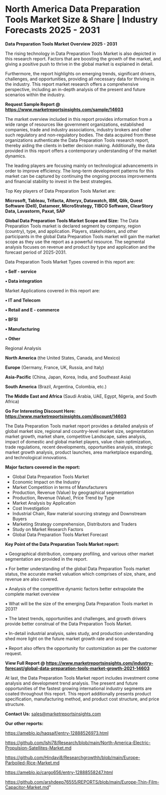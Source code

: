 # North America Data Preparation Tools Market Size & Share | Industry Forecasts 2025 - 2031

<Strong> Data Preparation Tools Market Overview 2025 - 2031</strong>

The rising technology in Data Preparation Tools Market is also depicted in this research report. Factors that are boosting the growth of the market, and giving a positive push to thrive in the global market is explained in detail.

Furthermore, the report highlights on emerging trends, significant drivers, challenges, and opportunities, providing all necessary data for thriving in the industry. This report market research offers a comprehensive perspective, including an in-depth analysis of the present and future scenarios within the industry.

<strong>Request Sample Report @ <a href=https://www.marketreportsinsights.com/sample/14603>https://www.marketreportsinsights.com/sample/14603</a></strong>

The market overview included in this report provides information from a wide range of resources like government organizations, established companies, trade and industry associations, industry brokers and other such regulatory and non-regulatory bodies. The data acquired from these organizations authenticate the Data Preparation Tools research report, thereby aiding the clients in better decision making. Additionally, the data provided in this report offers a contemporary understanding of the market dynamics.

The leading players are focusing mainly on technological advancements in order to improve efficiency. The long-term development patterns for this market can be captured by continuing the ongoing process improvements and financial stability to invest in the best strategies.

Top Key players of Data Preparation Tools Market are:

<strong>Microsoft, Tableau, Trifacta, Alteryx, Datawatch, IBM, Qlik, Quest Software (Dell), Datameer, MicroStrategy, TIBCO Software, ClearStory Data, Lavastorm, Paxat, SAP</strong>

<strong><b>Global Data Preparation Tools Market Scope and Size:</b></strong>
The Data Preparation Tools market is declared segment by company, region (country), type, and application. Players, stakeholders, and other participants in the global Data Preparation Tools market will gain the market scope as they use the report as a powerful resource. The segmental analysis focuses on revenue and product by type and application and the forecast period of 2025-2031.

Data Preparation Tools Market Types covered in this report are:

<strong>• Self - service

• Data integration</strong>

Market Applications covered in this report are:

<strong>• IT and Telecom

• Retail and E - commerce

• BFSI

• Manufacturing

• Other</strong> 

Regional Analysis

<strong>North America</strong> (the United States, Canada, and Mexico)

<strong>Europe</strong> (Germany, France, UK, Russia, and Italy)

<strong>Asia-Pacific</strong> (China, Japan, Korea, India, and Southeast Asia)

<strong>South America</strong> (Brazil, Argentina, Colombia, etc.)

<strong>The Middle East and Africa</strong> (Saudi Arabia, UAE, Egypt, Nigeria, and South Africa)

<strong>Go For Interesting Discount Here: <a href=https://www.marketreportsinsights.com/discount/14603>https://www.marketreportsinsights.com/discount/14603</a></strong>

The Data Preparation Tools market report provides a detailed analysis of global market size, regional and country-level market size, segmentation market growth, market share, competitive Landscape, sales analysis, impact of domestic and global market players, value chain optimization, trade regulations, recent developments, opportunities analysis, strategic market growth analysis, product launches, area marketplace expanding, and technological innovations.

<strong><b>Major factors covered in the report:</b></strong>
<ul>
  <li>Global Data Preparation Tools Market </li>
  <li>Economic Impact on the Industry</li>
  <li>Market Competition in terms of Manufacturers</li>
  <li>Production, Revenue (Value) by geographical segmentation</li>
  <li>Production, Revenue (Value), Price Trend by Type</li>
  <li>Market Analysis by Application</li>
  <li>Cost Investigation</li>
  <li>Industrial Chain, Raw material sourcing strategy and Downstream Buyers</li>
  <li>Marketing Strategy comprehension, Distributors and Traders</li>
  <li>Study on Market Research Factors</li>
  <li>Global Data Preparation Tools Market Forecast</li>
</ul>

<strong><b>Key Point of the Data Preparation Tools Market report:</b></strong>

• Geographical distribution, company profiling, and various other market segmentation are provided in the report.

• For better understanding of the global Data Preparation Tools market status, the accurate market valuation which comprises of size, share, and revenue are also covered.

• Analysis of the competitive dynamic factors better extrapolate the complete market overview

• What will be the size of the emerging Data Preparation Tools market in 2031?

• The latest trends, opportunities and challenges, and growth drivers provide better construal of the Data Preparation Tools Market.

• In-detail industrial analysis, sales study, and production understanding shed more light on the future market growth rate and scope.

• Report also offers the opportunity for customization as per the customer request.

<strong><b>View Full Report @ <a href=https://www.marketreportsinsights.com/industry-forecast/global-data-preparation-tools-market-growth-2021-14603>https://www.marketreportsinsights.com/industry-forecast/global-data-preparation-tools-market-growth-2021-14603</a></b></strong>


At last, the Data Preparation Tools Market report includes investment come analysis and development trend analysis. The present and future opportunities of the fastest growing international industry segments are coated throughout this report. This report additionally presents product specification, manufacturing method, and product cost structure, and price structure.

<strong>Contact Us:</strong>
sales@marketreportsinsights.com

<strong>Our other reports:</strong>

<a href=https://ameblo.jp/haqsaif/entry-12888526973.html>https://ameblo.jp/haqsaif/entry-12888526973.html</a>

<a href=https://github.com/Ishi78/Research/blob/main/North-America-Electric-Propulsion-Satellites-Market.md>https://github.com/Ishi78/Research/blob/main/North-America-Electric-Propulsion-Satellites-Market.md</a>

<a href=https://github.com/Hindavi8/Researchgrowthh/blob/main/Europe-Parboiled-Rice-Market.md>https://github.com/Hindavi8/Researchgrowthh/blob/main/Europe-Parboiled-Rice-Market.md</a>

<a href=https://ameblo.jp/cargo656/entry-12888558247.html>https://ameblo.jp/cargo656/entry-12888558247.html</a>

<a href=https://github.com/arshdeep76555/REPORTS/blob/main/Europe-Thin-Film-Capacitor-Market.md>https://github.com/arshdeep76555/REPORTS/blob/main/Europe-Thin-Film-Capacitor-Market.md</a>"
